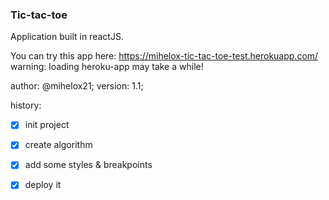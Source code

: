 ### Tic-tac-toe
Application built in reactJS.

You can try this app here: https://mihelox-tic-tac-toe-test.herokuapp.com/
warning: loading heroku-app may take a while!

author: @mihelox21;
version: 1.1;

history:
- [x] init project
- [x] create algorithm
- [x] add some styles & breakpoints
- [x] deploy it


